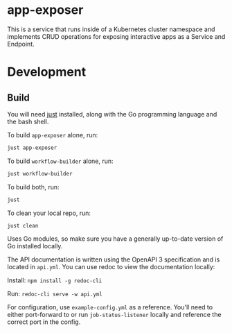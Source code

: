 app-exposer
===========

This is a service that runs inside of a Kubernetes cluster namespace and implements CRUD operations for exposing interactive apps as a Service and Endpoint.

# Development

## Build

You will need [just](https://github.com/casey/just) installed, along with the Go programming language and the bash shell.

To build `app-exposer` alone, run:
```bash
just app-exposer
```

To build `workflow-builder` alone, run:
```bash
just workflow-builder
```

To build both, run:
```bash
just
```

To clean your local repo, run:
```bash
just clean
```

Uses Go modules, so make sure you have a generally up-to-date version of Go installed locally.

The API documentation is written using the OpenAPI 3 specification and is located in `api.yml`. You can use redoc to view the documentation locally:

Install:
```npm install -g redoc-cli```

Run:
```redoc-cli serve -w api.yml```

For configuration, use `example-config.yml` as a reference. You'll need to either port-forward to or run `job-status-listener` locally and reference the correct port in the config.
